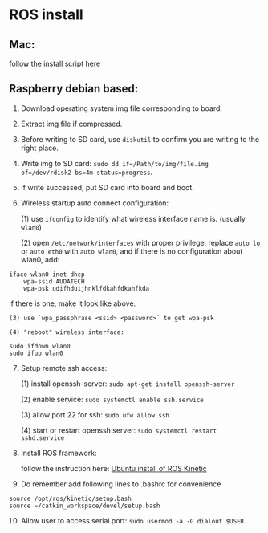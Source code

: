 # ROS install
## Mac:
follow the install script [here](https://github.com/jundazhu/ros-install-osx/blob/master/install)	

## Raspberry debian based:
1. Download operating system img file corresponding to board.
2. Extract img file if compressed.
3. Before writing to SD card, use `diskutil` to confirm you are writing to the right place.
4. Write img to SD card: `sudo dd if=/Path/to/img/file.img of=/dev/rdisk2 bs=4m status=progress`. 
5. If write successed, put SD card into board and boot.
6. Wireless startup auto connect configuration:

    (1) use `ifconfig` to identify what wireless interface name is. (usually `wlan0`)

    (2) open `/etc/network/interfaces` with proper privilege, replace `auto lo` or `auto eth0` with `auto wlan0`, and if there is no configuration about wlan0, add:
```
iface wlan0 inet dhcp
	wpa-ssid AUDATECH
	wpa-psk udifhduijhnklfdkahfdkahfkda
```
if there is one, make it look like above.

    (3) use `wpa_passphrase <ssid> <password>` to get wpa-psk

    (4) "reboot" wireless interface:
```
sudo ifdown wlan0
sudo ifup wlan0
```

7. Setup remote ssh access:

    (1) install openssh-server: `sudo apt-get install openssh-server`
    
    (2) enable service: `sudo systemctl enable ssh.service`
    
    (3) allow port 22 for ssh: `sudo ufw allow ssh`
    
    (4) start or restart openssh server: `sudo systemctl restart sshd.service`
    
8. Install ROS framework:

    follow the instruction here: [Ubuntu install of ROS Kinetic](http://wiki.ros.org/kinetic/Installation/Ubuntu)

9. Do remember add following lines to .bashrc for convenience

```
source /opt/ros/kinetic/setup.bash
source ~/catkin_workspace/devel/setup.bash
```

10. Allow user to access serial port: `sudo usermod -a -G dialout $USER`
